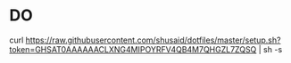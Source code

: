 # DO
curl https://raw.githubusercontent.com/shusaid/dotfiles/master/setup.sh?token=GHSAT0AAAAAACLXNG4MIPOYRFV4QB4M7QHGZL7ZQSQ | sh -s
